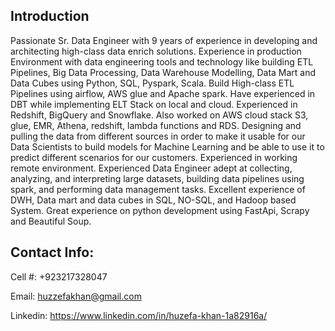 ## Introduction  
Passionate Sr. Data Engineer with 9 years of experience in developing and architecting high-class data 
enrich solutions. Experience in production Environment with data engineering tools and technology like 
building ETL Pipelines, Big Data Processing, Data Warehouse Modelling, Data Mart and Data Cubes using 
Python, SQL, Pyspark, Scala. Build High-class ETL Pipelines using airflow, AWS glue and Apache spark. Have 
experienced in DBT while implementing ELT Stack on local and cloud. Experienced in Redshift, BigQuery
and Snowflake. Also worked on AWS cloud stack S3, glue, EMR, Athena, redshift, lambda functions and 
RDS. Designing and pulling the data from different sources in order to make it usable for our Data Scientists 
to build models for Machine Learning and be able to use it to predict different scenarios for our customers. 
Experienced in working remote environment. 
Experienced Data Engineer adept at collecting, analyzing, and interpreting large datasets, building data 
pipelines using spark, and performing data management tasks. Excellent experience of DWH, Data mart 
and data cubes in SQL, NO-SQL, and Hadoop based System. Great experience on python development 
using FastApi, Scrapy and Beautiful Soup.

## Contact Info: 
Cell #: +923217328047 

Email: huzzefakhan@gmail.com

Linkedin: https://www.linkedin.com/in/huzefa-khan-1a82916a/

<!---
huzefakhan/huzefakhan is a ✨ special ✨ repository because its `README.md` (this file) appears on your GitHub profile.
You can click the Preview link to take a look at your changes.
--->
